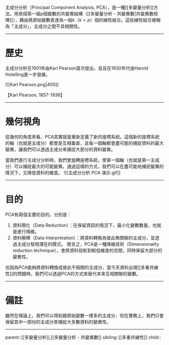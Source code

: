 主成分分析（Principal Component Analysis, PCA），是一種[[多變量分析]]方法。用來探索一組p個變數的共變異結構（[[多變量分析 - 共變異數|共變異數矩陣]]），藉由將原始變數表達為一組k（$k<p$）個的線性組合。這些線性組合被稱為「主成分」，主成分之間不具相關性。
- - -
# 歷史
主成分分析在1901年由Karl Pearson首次提出，並且在1930年代由Harold Hotelling進一步發展。

![[Karl Pearson.png|400]]

【Karl Pearson, 1857-1936】
- - -
# 幾何視角
從幾何的角度來看，PCA其實就是重新定義了新的座標系統。這個新的座標系統的軸（也就是主成分）都會是互相垂直，且每一個軸都會盡可能的捕捉資料的最大變異，讓我們可以透過主成分來捕捉大部分的資料變異。

當我們進行主成分分析時，我們會旋轉座標系統，使第一個軸（也就是第一主成分）可以捕捉最大的可能變異。通過這樣的方式，我們可以在盡可能地捕捉變異的情況下，又降低資料的維度。
![[主成分分析 PCA 演示.gif]]
- - -
# 目的
PCA有兩個主要的目的，分別是：
1. 資料簡化（Data Reduction）：在保留資訊的情況下，最小化變數數量，也就是進行降維。
2. 資料解釋（Data Interpretaiton）：將資料轉換為彼此無關聯的主成分，並透過主成分發現潛在的模式。
簡言之，PCA是一種降維技術（Dimensionality reduction technique），會將資料投影到較低維度的空間，同時保留大部分的變異性。

也因為PCA能夠將資料轉換成彼此不相關的主成分，當今天資料出現[[多重共線性]]的問題時，我們可以透過PCA的方式來替代本來互相關聯的變數。
- - -
# 備註
雖然在理論上，我們可以得到跟原始變數一樣多的主成分，但在實務上，我們只會保留其中一部份的主成分來捕捉大多數資料的變異性。
- - -
parent::[[多變量分析]],[[多變量分析 - 共變異數]]
sibling::[[多重共線性]]
child::